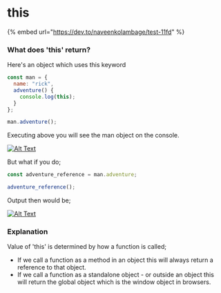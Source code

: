 # this

{% embed url="https://dev.to/naveenkolambage/test-11fd" %}



### What does 'this' return?

Here's an object which uses this keyword  


```javascript
const man = {
  name: "rick",
  adventure() {
    console.log(this);
  }
};

man.adventure(); 
```

Executing above you will see the man object on the console.

[![Alt Text](https://res.cloudinary.com/practicaldev/image/fetch/s--4D-RibuK--/c_limit%2Cf_auto%2Cfl_progressive%2Cq_auto%2Cw_880/https://thepracticaldev.s3.amazonaws.com/i/b0a1xhy987g2frfc6hxx.png)](https://res.cloudinary.com/practicaldev/image/fetch/s--4D-RibuK--/c_limit%2Cf_auto%2Cfl_progressive%2Cq_auto%2Cw_880/https://thepracticaldev.s3.amazonaws.com/i/b0a1xhy987g2frfc6hxx.png)

But what if you do;  


```javascript
const adventure_reference = man.adventure;

adventure_reference();
```

Output then would be;

[![Alt Text](https://res.cloudinary.com/practicaldev/image/fetch/s--q9vmteTI--/c_limit%2Cf_auto%2Cfl_progressive%2Cq_auto%2Cw_880/https://thepracticaldev.s3.amazonaws.com/i/9sfmbc2htt3ga27yu46z.png)](https://res.cloudinary.com/practicaldev/image/fetch/s--q9vmteTI--/c_limit%2Cf_auto%2Cfl_progressive%2Cq_auto%2Cw_880/https://thepracticaldev.s3.amazonaws.com/i/9sfmbc2htt3ga27yu46z.png)

### Explanation

Value of 'this' is determined by how a function is called;

* If we call a function as a method in an object this will always return a reference to that object.
* If we call a function as a standalone object - or outside an object this will return the global object which is the window object in browsers.

